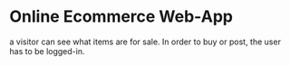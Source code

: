 # Online Ecommerce Web-App

a visitor can see what items are for sale. In order to buy or post, the user has to be logged-in. 

